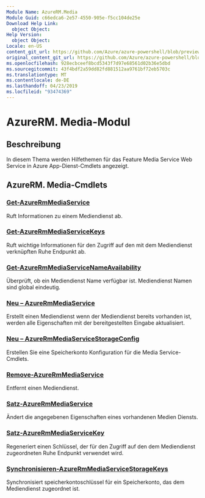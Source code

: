 ```yaml
---
Module Name: AzureRM.Media
Module Guid: c66edca6-2e57-4550-905e-f5cc104de25e
Download Help Link:
  object Object: 
Help Version:
  object Object: 
Locale: en-US
content_git_url: https://github.com/Azure/azure-powershell/blob/preview/src/ResourceManager/Media/Commands.Media/help/AzureRM.Media.md
original_content_git_url: https://github.com/Azure/azure-powershell/blob/preview/src/ResourceManager/Media/Commands.Media/help/AzureRM.Media.md
ms.openlocfilehash: 928ecbceef8bcd5343f7d97e68561d02b36e5dbd
ms.sourcegitcommit: 43f4bdf2a59dd82fd881512aa9761bf72eb5703c
ms.translationtype: MT
ms.contentlocale: de-DE
ms.lasthandoff: 04/23/2019
ms.locfileid: "93474369"
---
```

# AzureRM. Media-Modul
## Beschreibung
In diesem Thema werden Hilfethemen für das Feature Media Service Web Service in Azure App-Dienst-Cmdlets angezeigt.

## AzureRM. Media-Cmdlets
### [Get-AzureRmMediaService](Get-AzureRmMediaService.md)
Ruft Informationen zu einem Mediendienst ab.

### [Get-AzureRmMediaServiceKeys](Get-AzureRmMediaServiceKeys.md)
Ruft wichtige Informationen für den Zugriff auf den mit dem Mediendienst verknüpften Ruhe Endpunkt ab.

### [Get-AzureRmMediaServiceNameAvailability](Get-AzureRmMediaServiceNameAvailability.md)
Überprüft, ob ein Mediendienst Name verfügbar ist.
Mediendienst Namen sind global eindeutig.

### [Neu – AzureRmMediaService](New-AzureRmMediaService.md)
Erstellt einen Mediendienst wenn der Mediendienst bereits vorhanden ist, werden alle Eigenschaften mit der bereitgestellten Eingabe aktualisiert.

### [Neu – AzureRmMediaServiceStorageConfig](New-AzureRmMediaServiceStorageConfig.md)
Erstellen Sie eine Speicherkonto Konfiguration für die Media Service-Cmdlets.

### [Remove-AzureRmMediaService](Remove-AzureRmMediaService.md)
Entfernt einen Mediendienst.

### [Satz-AzureRmMediaService](Set-AzureRmMediaService.md)
Ändert die angegebenen Eigenschaften eines vorhandenen Medien Diensts.

### [Satz-AzureRmMediaServiceKey](Set-AzureRmMediaServiceKey.md)
Regeneriert einen Schlüssel, der für den Zugriff auf den dem Mediendienst zugeordneten Ruhe Endpunkt verwendet wird.

### [Synchronisieren-AzureRmMediaServiceStorageKeys](Sync-AzureRmMediaServiceStorageKeys.md)
Synchronisiert speicherkontoschlüssel für ein Speicherkonto, das dem Mediendienst zugeordnet ist.

